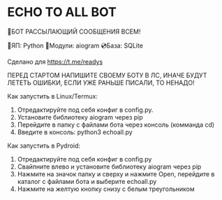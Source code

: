 # ECHO TO ALL BOT

🎤БОТ РАССЫЛАЮЩИЙ СООБЩЕНИЯ ВСЕМ!

💾ЯП: Python
📎Модули: aiogram
💿База: SQLite

Сделано для https://t.me/readys

ПЕРЕД СТАРТОМ НАПИШИТЕ СВОЕМУ БОТУ В ЛС, ИНАЧЕ БУДУТ ЛЕТЕТЬ ОШИБКИ, ЕСЛИ УЖЕ РАНЬШЕ ПИСАЛИ, ТО НЕНАДО!

Как запустить в Linux/Termux:
1. Отредактируйте под себя конфиг в config.py.
2. Установите библиотеку aiogram через pip
3. Перейдите в папку с файлами бота через консоль (комманда cd)
4. Введите в консоль: python3 echoall.py

Как запустить в Pydroid:
1. Отредактируйте под себя конфиг в config.py
2. Свайпните влево и установите библиотеку aiogram через pip
3. Нажмите на значок папку и сверху и нажмите Open, перейдите в каталог с файлами бота и выберите echoall.py
4. Нажмите на желтую кнопку снизу с белым треугольником
